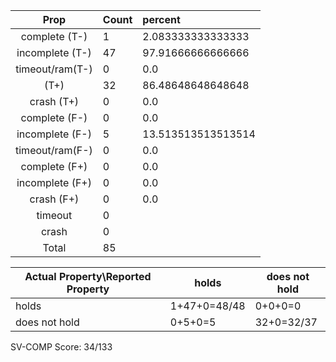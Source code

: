 
| Prop | Count | percent |
|:----:|:------|:--|
|complete   (T-)|1| 2.083333333333333 |
|incomplete (T-)|47|97.91666666666666 |
|timeout/ram(T-)|0|0.0 |
|           (T+)|32|86.48648648648648 |
|crash      (T+)|0|0.0 |
|complete   (F-)|0|0.0 |
|incomplete (F-)|5|13.513513513513514 |
|timeout/ram(F-)|0|0.0 |
|complete   (F+)|0|0.0 |
|incomplete (F+)|0|0.0 |
|crash      (F+)|0|0.0 |
|timeout        |0| |
|crash          |0| |
|Total          |85| |

| Actual Property\Reported Property | holds | does not hold |
|------------------------------------|-------|---------------|
| holds | 1+47+0=48/48 | 0+0+0=0 |
| does not hold | 0+5+0=5 | 32+0=32/37 |

SV-COMP Score: 34/133

